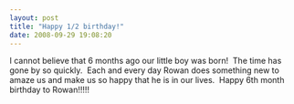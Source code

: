 ```yaml
---
layout: post
title: "Happy 1/2 birthday!"
date: 2008-09-29 19:08:20
---
```

I cannot believe that 6 months ago our little boy was born!  The time has gone by so quickly.  Each and every day Rowan does something new to amaze us and make us so happy that he is in our lives.  Happy 6th month birthday to Rowan!!!!!
